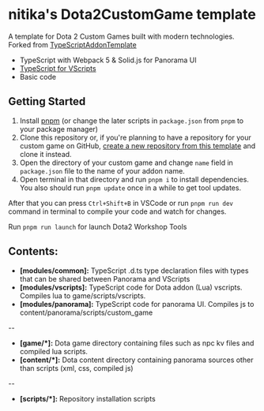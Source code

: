 # nitika's Dota2CustomGame template

A template for Dota 2 Custom Games built with modern technologies.
Forked from [TypeScriptAddonTemplate](https://github.com/ModDota/TypeScriptAddonTemplate)

- TypeScript with Webpack 5 & Solid.js for Panorama UI
- [TypeScript for VScripts](https://typescripttolua.github.io/)
- Basic code

## Getting Started

1. Install [pnpm](https://pnpm.io/) (or change the later scripts in `package.json` from `pnpm` to your package manager)
2. Clone this repository or, if you're planning to have a repository for your custom game on GitHub, [create a new repository from this template](https://help.github.com/en/github/creating-cloning-and-archiving-repositories/creating-a-repository-from-a-template) and clone it instead.
3. Open the directory of your custom game and change `name` field in `package.json` file to the name of your addon name.
4. Open terminal in that directory and run `pnpm i` to install dependencies. You also should run `pnpm update` once in a while to get tool updates.

After that you can press `Ctrl+Shift+B` in VSCode or run `pnpm run dev` command in terminal to compile your code and watch for changes.

Run `pnpm run launch` for launch Dota2 Workshop Tools

## Contents:

* **[modules/common]:** TypeScript .d.ts type declaration files with types that can be shared between Panorama and VScripts
* **[modules/vscripts]:** TypeScript code for Dota addon (Lua) vscripts. Compiles lua to game/scripts/vscripts.
* **[modules/panorama]:** TypeScript code for panorama UI. Compiles js to content/panorama/scripts/custom_game

--

* **[game/*]:** Dota game directory containing files such as npc kv files and compiled lua scripts.
* **[content/*]:** Dota content directory containing panorama sources other than scripts (xml, css, compiled js)

--

* **[scripts/*]:** Repository installation scripts

